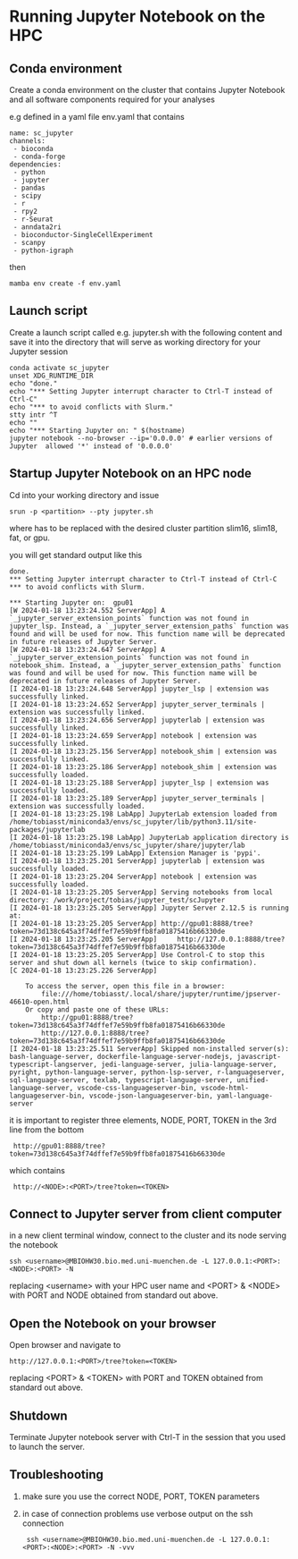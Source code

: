 # Running Jupyter Notebook on the HPC

## Conda environment

Create a conda environment on the cluster that contains Jupyter Notebook and all software components required for your analyses

e.g defined in a yaml file env.yaml that contains

	name: sc_jupyter
	channels:
 	 - bioconda
 	 - conda-forge
	dependencies:
 	 - python
  	 - jupyter
  	 - pandas
  	 - scipy
  	 - r
  	 - rpy2
  	 - r-Seurat
  	 - anndata2ri
  	 - bioconductor-SingleCellExperiment
  	 - scanpy
  	 - python-igraph

then

	mamba env create -f env.yaml

## Launch script

Create a launch script called e.g. jupyter.sh with the following content and save it into the directory that will serve as working directory for your Jupyter session

	conda activate sc_jupyter
	unset XDG_RUNTIME_DIR
	echo "done."
	echo "*** Setting Jupyter interrupt character to Ctrl-T instead of Ctrl-C"
	echo "*** to avoid conflicts with Slurm."
	stty intr ^T
	echo ""
	echo "*** Starting Jupyter on: " $(hostname)
	jupyter notebook --no-browser --ip='0.0.0.0' # earlier versions of Jupyter 	allowed '*' instead of '0.0.0.0'

## Startup Jupyter Notebook on an HPC node

Cd into your working directory and issue

	srun -p <partition> --pty jupyter.sh

where <partition> has to be replaced with the desired cluster partition slim16, slim18, fat, or gpu.

you will get standard output like this

	done.	
	*** Setting Jupyter interrupt character to Ctrl-T instead of Ctrl-C
	*** to avoid conflicts with Slurm.
		
	*** Starting Jupyter on:  gpu01
	[W 2024-01-18 13:23:24.552 ServerApp] A `_jupyter_server_extension_points` function was not found in jupyter_lsp. Instead, a `_jupyter_server_extension_paths` function was found and will be used for now. This function name will be deprecated in future releases of Jupyter Server.
	[W 2024-01-18 13:23:24.647 ServerApp] A `_jupyter_server_extension_points` function was not found in notebook_shim. Instead, a `_jupyter_server_extension_paths` function was found and will be used for now. This function name will be deprecated in future releases of Jupyter Server.
	[I 2024-01-18 13:23:24.648 ServerApp] jupyter_lsp | extension was successfully linked.
	[I 2024-01-18 13:23:24.652 ServerApp] jupyter_server_terminals | extension was successfully linked.
	[I 2024-01-18 13:23:24.656 ServerApp] jupyterlab | extension was successfully linked.
	[I 2024-01-18 13:23:24.659 ServerApp] notebook | extension was successfully linked.
	[I 2024-01-18 13:23:25.156 ServerApp] notebook_shim | extension was successfully linked.
	[I 2024-01-18 13:23:25.186 ServerApp] notebook_shim | extension was successfully loaded.
	[I 2024-01-18 13:23:25.188 ServerApp] jupyter_lsp | extension was successfully loaded.
	[I 2024-01-18 13:23:25.189 ServerApp] jupyter_server_terminals | extension was successfully loaded.
	[I 2024-01-18 13:23:25.198 LabApp] JupyterLab extension loaded from /home/tobiasst/miniconda3/envs/sc_jupyter/lib/python3.11/site-packages/jupyterlab
	[I 2024-01-18 13:23:25.198 LabApp] JupyterLab application directory is /home/tobiasst/miniconda3/envs/sc_jupyter/share/jupyter/lab
	[I 2024-01-18 13:23:25.199 LabApp] Extension Manager is 'pypi'.
	[I 2024-01-18 13:23:25.201 ServerApp] jupyterlab | extension was successfully loaded.
	[I 2024-01-18 13:23:25.204 ServerApp] notebook | extension was successfully loaded.
	[I 2024-01-18 13:23:25.205 ServerApp] Serving notebooks from local directory: /work/project/tobias/jupyter_test/scJupyter
	[I 2024-01-18 13:23:25.205 ServerApp] Jupyter Server 2.12.5 is running at:
	[I 2024-01-18 13:23:25.205 ServerApp] http://gpu01:8888/tree?token=73d138c645a3f74dffef7e59b9ffb8fa01875416b66330de
	[I 2024-01-18 13:23:25.205 ServerApp]     http://127.0.0.1:8888/tree?token=73d138c645a3f74dffef7e59b9ffb8fa01875416b66330de
	[I 2024-01-18 13:23:25.205 ServerApp] Use Control-C to stop this server and shut down all kernels (twice to skip confirmation).
	[C 2024-01-18 13:23:25.226 ServerApp] 
	    
	    To access the server, open this file in a browser:
	        file:///home/tobiasst/.local/share/jupyter/runtime/jpserver-46610-open.html
	    Or copy and paste one of these URLs:
	        http://gpu01:8888/tree?token=73d138c645a3f74dffef7e59b9ffb8fa01875416b66330de
	        http://127.0.0.1:8888/tree?token=73d138c645a3f74dffef7e59b9ffb8fa01875416b66330de
	[I 2024-01-18 13:23:25.511 ServerApp] Skipped non-installed server(s): bash-language-server, dockerfile-language-server-nodejs, javascript-typescript-langserver, jedi-language-server, julia-language-server, pyright, python-language-server, python-lsp-server, r-languageserver, sql-language-server, texlab, typescript-language-server, unified-language-server, vscode-css-languageserver-bin, vscode-html-languageserver-bin, vscode-json-languageserver-bin, yaml-language-server

it is important to register three elements, NODE, PORT, TOKEN in the 3rd line from the bottom

	 http://gpu01:8888/tree?token=73d138c645a3f74dffef7e59b9ffb8fa01875416b66330de
 
which contains
 
 	 http://<NODE>:<PORT>/tree?token=<TOKEN>
	 

## Connect to Jupyter server from client computer

in a new client terminal window, connect to the cluster and its node serving the notebook 

	ssh <username>@MBIOHW30.bio.med.uni-muenchen.de -L 127.0.0.1:<PORT>:<NODE>:<PORT> -N
	
replacing \<username> with your HPC user name and \<PORT> & \<NODE> with PORT and NODE obtained from standard out above.

## Open the Notebook on your browser

Open browser and navigate to

	http://127.0.0.1:<PORT>/tree?token=<TOKEN>

replacing \<PORT> & \<TOKEN> with PORT and TOKEN obtained from standard out above.

## Shutdown

Terminate Jupyter notebook server with Ctrl-T in the session that you used to launch the server.

## Troubleshooting

1. make sure you use the correct NODE, PORT, TOKEN parameters

2. in case of connection problems use verbose output on the ssh connection 

		ssh <username>@MBIOHW30.bio.med.uni-muenchen.de -L 127.0.0.1:<PORT>:<NODE>:<PORT> -N -vvv
